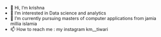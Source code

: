 - 👋 Hi, I’m krishna
- 👀 I’m interested in Data science and analytics
- 🌱 I’m currently pursuing masters of computer applications from jamia millia islamia 
- 📫 How to reach me : my instagram km__tiwari

<!---
krishnamohan1999/krishnamohan1999 is a ✨ special ✨ repository because its `README.md` (this file) appears on your GitHub profile.
You can click the Preview link to take a look at your changes.
--->
